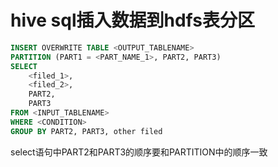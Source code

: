 # hive sql插入数据到hdfs表分区

```sql
INSERT OVERWRITE TABLE <OUTPUT_TABLENAME>
PARTITION (PART1 = <PART_NAME_1>, PART2, PART3)
SELECT 
    <filed_1>, 
    <filed_2>, 
    PART2,
    PART3
FROM <INPUT_TABLENAME>
WHERE <CONDITION>
GROUP BY PART2, PART3, other filed
```

select语句中PART2和PART3的顺序要和PARTITION中的顺序一致